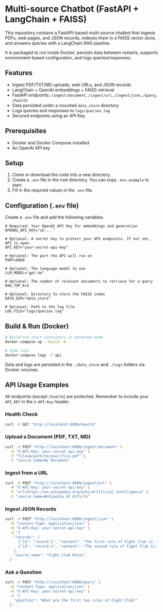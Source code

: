 # Multi-source Chatbot (FastAPI + LangChain + FAISS)

This repository contains a FastAPI-based multi-source chatbot that ingests PDFs, web pages, and JSON records, indexes them in a FAISS vector store, and answers queries with a LangChain RAG pipeline.

It is packaged to run inside Docker, persists data between restarts, supports environment-based configuration, and logs queries/responses.

## Features
- Ingest PDF/TXT/MD uploads, web URLs, and JSON records
- LangChain + OpenAI embeddings + FAISS retrieval
- FastAPI endpoints: `/ingest/document`, `/ingest/url`, `/ingest/json`, `/query`, `/health`
- Data persisted under a mounted `data_store` directory
- Logs queries and responses to `logs/queries.log`
- Secured endpoints using an API Key.

## Prerequisites
- Docker and Docker Compose installed
- An OpenAI API key

## Setup
1.  Clone or download the code into a new directory.
2.  Create a `.env` file in the root directory. You can copy `.env.example` to start.
3.  Fill in the required values in the `.env` file.

## Configuration (`.env` file)

Create a `.env` file and add the following variables.

```env
# Required: Your OpenAI API Key for embeddings and generation
OPENAI_API_KEY="sk-..."

# Optional: A secret key to protect your API endpoints. If not set, API is open.
API_KEY="your-secret-api-key"

# Optional: The port the API will run on
PORT=8000

# Optional: The language model to use
LLM_MODEL="gpt-4o"

# Optional: The number of relevant documents to retrieve for a query
RAG_TOP_K=5

# Optional: Directory to store the FAISS index
DATA_DIR="data_store"

# Optional: Path to the log file
LOG_FILE="logs/queries.log"
```

## Build & Run (Docker)

```bash
# Build and start containers in detached mode
docker-compose up --build -d

# View logs
docker-compose logs -f api
```

Data and logs are persisted in the `./data_store` and `./logs` folders via Docker volumes.

## API Usage Examples

All endpoints (except `/health`) are protected. Remember to include your `API_KEY` in the `X-API-Key` header.

### Health Check
```bash
curl -X GET "http://localhost:8000/health"
```

### Upload a Document (PDF, TXT, MD)
```bash
curl -X POST "http://localhost:8000/ingest/document" \
  -H "X-API-Key: your-secret-api-key" \
  -F "file=@/path/to/your/file.pdf" \
  -F "source_name=My Document"
```

### Ingest from a URL
```bash
curl -X POST "http://localhost:8000/ingest/url" \
  -H "X-API-Key: your-secret-api-key" \
  -F "url=https://en.wikipedia.org/wiki/Artificial_intelligence" \
  -F "source_name=Wikipedia AI Article"
```

### Ingest JSON Records
```bash
curl -X POST "http://localhost:8000/ingest/json" \
  -H "Content-Type: application/json" \
  -H "X-API-Key: your-secret-api-key" \
  -d '{
    "records": [
      {"id": "record-1", "content": "The first rule of Fight Club is: You do not talk about Fight Club."},
      {"id": "record-2", "content": "The second rule of Fight Club is: You do not talk about Fight Club."}
    ],
    "source_name": "Fight Club Rules"
  }'
```

### Ask a Question
```bash
curl -X POST "http://localhost:8000/query" \
  -H "Content-Type: application/json" \
  -H "X-API-Key: your-secret-api-key" \
  -d '{
    "question": "What are the first two rules of Fight Club?"
  }'
```